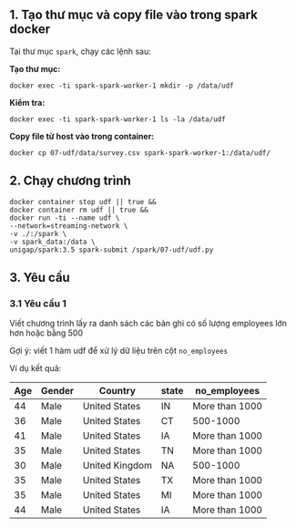 ## 1. Tạo thư mục và copy file vào trong spark docker

Tại thư mục `spark`, chạy các lệnh sau:

**Tạo thư mục:**

```shell
docker exec -ti spark-spark-worker-1 mkdir -p /data/udf
```

**Kiểm tra:**

```shell
docker exec -ti spark-spark-worker-1 ls -la /data/udf
```

**Copy file từ host vào trong container:**

```shell
docker cp 07-udf/data/survey.csv spark-spark-worker-1:/data/udf/
```

## 2. Chạy chương trình

```shell
docker container stop udf || true &&
docker container rm udf || true &&
docker run -ti --name udf \
--network=streaming-network \
-v ./:/spark \
-v spark_data:/data \
unigap/spark:3.5 spark-submit /spark/07-udf/udf.py
```

## 3. Yêu cầu

### 3.1 Yêu cầu 1

Viết chương trình lấy ra danh sách các bản ghi có số lượng employees lớn hơn hoặc bằng 500

Gợi ý: viết 1 hàm udf để xử lý dữ liệu trên cột `no_employees`

Ví dụ kết quả:

| Age | Gender | Country        | state | no_employees   |
|-----|--------|----------------|-------|----------------|
| 44  | Male   | United States  | IN    | More than 1000 |
| 36  | Male   | United States  | CT    | 500-1000       |
| 41  | Male   | United States  | IA    | More than 1000 |
| 35  | Male   | United States  | TN    | More than 1000 |
| 30  | Male   | United Kingdom | NA    | 500-1000       |
| 35  | Male   | United States  | TX    | More than 1000 |
| 35  | Male   | United States  | MI    | More than 1000 |
| 44  | Male   | United States  | IA    | More than 1000 |
